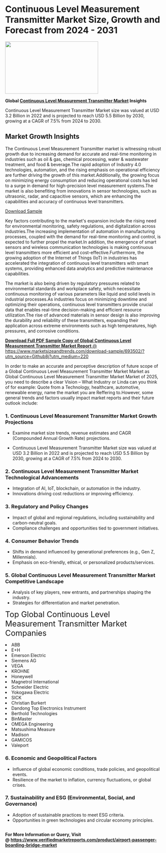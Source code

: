 <H1>Continuous Level Measurement Transmitter Market Size, Growth and Forecast from 2024 - 2031</H1><img class="aligncenter size-medium wp-image-584254" src="https://thirdeyenews.in/wp-content/uploads/2024/09/Global-Market-Research-300x168.jpeg" alt="" width="300" height="168" /><p><strong>Global&nbsp;<a href="https://www.marketsizeandtrends.com/download-sample/693502/?utm_source=Github8j?utm_medium=220">Continuous Level Measurement Transmitter Market</a> Insights</strong></p><p>Continuous Level Measurement Transmitter Market size was valued at USD 3.2 Billion in 2022 and is projected to reach USD 5.5 Billion by 2030, growing at a CAGR of 7.5% from 2024 to 2030.</p><p><h2>Market Growth Insights</h2> <p>The Continuous Level Measurement Transmitter market is witnessing robust growth due to increasing demand for accurate and real-time monitoring in industries such as oil & gas, chemical processing, water & wastewater treatment, and food & beverage.The rapid adoption of Industry 4.0 technologies, automation, and the rising emphasis on operational efficiency are further driving the growth of this market.Additionally, the growing focus on minimizing energy consumption and reducing operational costs has led to a surge in demand for high-precision level measurement systems.The market is also benefiting from innovations in sensor technologies, such as ultrasonic, radar, and capacitive sensors, which are enhancing the capabilities and accuracy of continuous level transmitters.</p> <p><a href="sample-download-link">Download Sample</a></p> <p>Key factors contributing to the market's expansion include the rising need for environmental monitoring, safety regulations, and digitalization across industries.The increasing implementation of automation in manufacturing processes, coupled with the demand for real-time monitoring and control, is expected to further propel the market.In addition, the emergence of smart sensors and wireless communication technologies is making continuous level transmitters more efficient and cost-effective.Furthermore, the growing adoption of the Internet of Things (IoT) in industries has accelerated the integration of continuous level transmitters with smart systems, providing enhanced data analytics and predictive maintenance capabilities.</p> <p>The market is also being driven by regulatory pressures related to environmental standards and workplace safety, which necessitate continuous monitoring of various parameters like liquid and solid levels in industrial processes.As industries focus on minimizing downtime and optimizing their operations, continuous level transmitters provide crucial data that enables real-time decision-making and efficient resource utilization.The rise of advanced materials in sensor design is also improving the durability and reliability of these transmitters, expanding their application across extreme environments such as high temperatures, high pressures, and corrosive conditions.</p> <p><a href="more-information-link"></p><p><span class=""><strong>Download Full PDF Sample Copy of Global Continuous Level Measurement Transmitter Market Report</strong> @ <a href="https://www.marketsizeandtrends.com/download-sample/693502/?utm_source=Github8j?utm_medium=220" target="_blank">https://www.marketsizeandtrends.com/download-sample/693502/?utm_source=Github8j?utm_medium=220</a></span></p><p>In order to make an accurate and perceptive description of future scope of a Global&nbsp;Continuous Level Measurement Transmitter Market Market as Global&nbsp;Continuous Level Measurement Transmitter Market Market of 2025, you need to describe a clear Vision &ndash; What Industry or Linda can you think of for example: Quote from a Technology, healthcare, automotive, renewable energy, name the market you are Reffering to.However, some general trends and factors usually impact market reports and their future outlook include:</p><h3>1.&nbsp;<strong>Continuous Level Measurement Transmitter Market Growth Projections</strong></h3><ul><li>Examine market size trends, revenue estimates and CAGR (Compounded Annual Growth Rate) projections.</li><li><p>Continuous Level Measurement Transmitter Market size was valued at USD 3.2 Billion in 2022 and is projected to reach USD 5.5 Billion by 2030, growing at a CAGR of 7.5% from 2024 to 2030.</p></li></ul><h3>2.&nbsp;<strong>Continuous Level Measurement Transmitter Market Technological Advancements</strong></h3><ul><li>Integration of AI, IoT, blockchain, or automation in the industry.</li><li>Innovations driving cost reductions or improving efficiency.</li></ul><h3>3.&nbsp;<strong>Regulatory and Policy Changes</strong></h3><ul><li>Impact of global and regional regulations, including sustainability and carbon-neutral goals.</li><li>Compliance challenges and opportunities tied to government initiatives.</li></ul><h3>4.&nbsp;<strong>Consumer Behavior Trends</strong></h3><ul><li>Shifts in demand influenced by generational preferences (e.g., Gen Z, Millennials).</li><li>Emphasis on eco-friendly, ethical, or personalized products/services.</li></ul><h3>5.&nbsp;<strong>Global Continuous Level Measurement Transmitter Market Competitive Landscape</strong></h3><ul><li>Analysis of key players, new entrants, and partnerships shaping the industry.</li><li>Strategies for differentiation and market penetration.</li></ul><p data-pm-slice="1 1 []"><span style="color: inherit; font-family: inherit; font-size: 25px;">Top Global Continuous Level Measurement Transmitter Market Companies</span></p><div class="" data-test-id=""><p><li>ABB</li><li> E+H</li><li> Emerson Electric</li><li> Siemens AG</li><li> VEGA</li><li> KROHNE</li><li> Honeywell</li><li> Magnetrol International</li><li> Schneider Electric</li><li> Yokogawa Electric</li><li> SICK</li><li> Christian Burkert</li><li> Dandong Top Electronics Instrument</li><li> Berthold Technologies</li><li> BinMaster</li><li> OMEGA Engineering</li><li> Matsushima Measure</li><li> Madison</li><li> GAMICOS</li><li> Valeport</li></p></div><h3>6.&nbsp;<strong>Economic and Geopolitical Factors</strong></h3><ul><li>Influence of global economic conditions, trade policies, and geopolitical events.</li><li>Resilience of the market to inflation, currency fluctuations, or global crises.</li></ul><h3>7.&nbsp;<strong>Sustainability and ESG (Environmental, Social, and Governance)</strong></h3><ul><li>Adoption of sustainable practices to meet ESG criteria.</li><li>Opportunities in green technologies and circular economy principles.</li></ul><h2><strong style="font-size: 14px;">For More Information or Query, Visit @&nbsp;</strong><a style="background-color: #ffffff; font-size: 14px;" href="https://www.marketsizeandtrends.com/report/continuous-level-measurement-transmitter-market/" target="_blank">https://www.verifiedmarketreports.com/product/airport-passenger-boarding-bridge-market</a></h2>